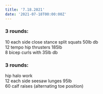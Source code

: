 ```yaml
---
title: '7.18.2021'
date: '2021-07-18T00:00:00Z'
---
```


### 3 rounds:  
10 each side close stance split squats 50lb db    
12 tempo hip thrusters 185lb    
8 bicep curls with 35lb db                              
  
### 3 rounds:  
hip halo work                         
12 each side seesaw lunges 95lb         
60 calf raises (alternating toe position)        